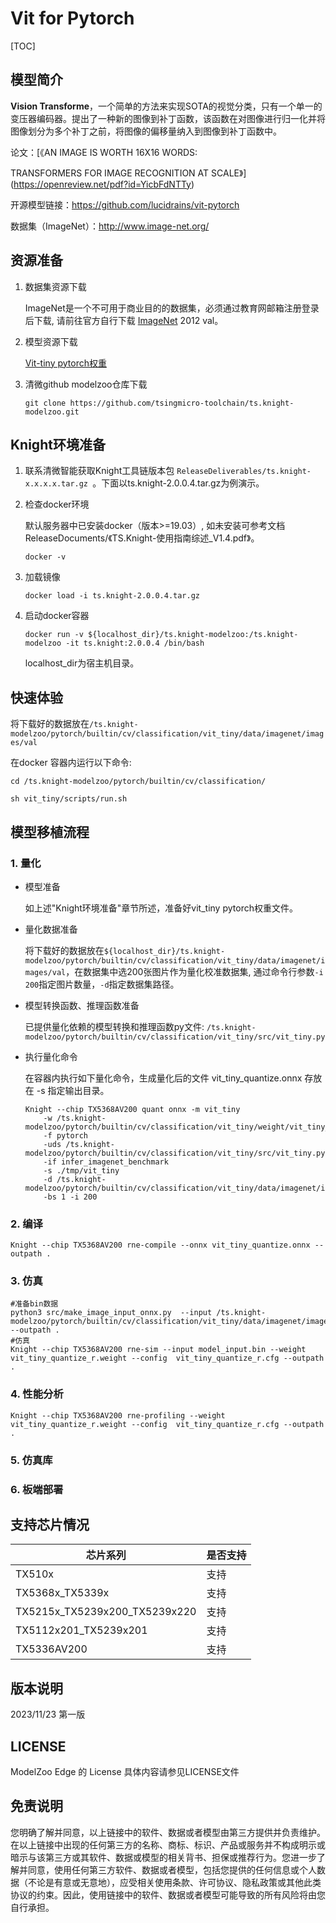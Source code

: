 # Vit for Pytorch

<!--命名规则 {model_name}-{dataset}-{framework}-->

[TOC]

## 模型简介

**Vision Transforme**，一个简单的方法来实现SOTA的视觉分类，只有一个单一的变压器编码器。提出了一种新的图像到补丁函数，该函数在对图像进行归一化并将图像划分为多个补丁之前，将图像的偏移量纳入到图像到补丁函数中。

<!--可选-->论文：[《AN IMAGE IS WORTH 16X16 WORDS:
 TRANSFORMERS FOR IMAGE RECOGNITION AT SCALE》](https://openreview.net/pdf?id=YicbFdNTTy)

开源模型链接：https://github.com/lucidrains/vit-pytorch

数据集（ImageNet）：http://www.image-net.org/

## 资源准备

1. 数据集资源下载

	ImageNet是一个不可用于商业目的的数据集，必须通过教育网邮箱注册登录后下载, 请前往官方自行下载 [ImageNet](http://image-net.org/) 2012 val。

2. 模型资源下载

	[Vit-tiny pytorch权重](https://www.dropbox.com/s/rtdzmmnod5vzc3o/vit_tiny_patch16_224.pth?dl=1)

3. 清微github modelzoo仓库下载

	```git clone https://github.com/tsingmicro-toolchain/ts.knight-modelzoo.git```

## Knight环境准备

1. 联系清微智能获取Knight工具链版本包 ```ReleaseDeliverables/ts.knight-x.x.x.x.tar.gz ```。下面以ts.knight-2.0.0.4.tar.gz为例演示。

2. 检查docker环境

	​默认服务器中已安装docker（版本>=19.03）, 如未安装可参考文档ReleaseDocuments/《TS.Knight-使用指南综述_V1.4.pdf》。
	
	```
	docker -v   
	```

3. 加载镜像
	
	```
	docker load -i ts.knight-2.0.0.4.tar.gz
	```

4. 启动docker容器

	```
	docker run -v ${localhost_dir}/ts.knight-modelzoo:/ts.knight-modelzoo -it ts.knight:2.0.0.4 /bin/bash
	```
	
	localhost_dir为宿主机目录。

## 快速体验
将下载好的数据放在`/ts.knight-modelzoo/pytorch/builtin/cv/classification/vit_tiny/data/imagenet/images/val`

在docker 容器内运行以下命令:

```
cd /ts.knight-modelzoo/pytorch/builtin/cv/classification/
```

```
sh vit_tiny/scripts/run.sh
```

## 模型移植流程

### 1. 量化

-   模型准备
	
	如上述"Knight环境准备"章节所述，准备好vit_tiny pytorch权重文件。
	

-   量化数据准备

    将下载好的数据放在`${localhost_dir}/ts.knight-modelzoo/pytorch/builtin/cv/classification/vit_tiny/data/imagenet/images/val`，在数据集中选200张图片作为量化校准数据集, 通过命令行参数```-i 200```指定图片数量，```-d```指定数据集路径。

-   模型转换函数、推理函数准备
	
	已提供量化依赖的模型转换和推理函数py文件: ```/ts.knight-modelzoo/pytorch/builtin/cv/classification/vit_tiny/src/vit_tiny.py```

-   执行量化命令

	在容器内执行如下量化命令，生成量化后的文件 vit_tiny_quantize.onnx 存放在 -s 指定输出目录。

    	Knight --chip TX5368AV200 quant onnx -m vit_tiny
    		-w /ts.knight-modelzoo/pytorch/builtin/cv/classification/vit_tiny/weight/vit_tiny_patch16_224.pth 
    		-f pytorch 
    		-uds /ts.knight-modelzoo/pytorch/builtin/cv/classification/vit_tiny/src/vit_tiny.py 
    		-if infer_imagenet_benchmark 
			-s ./tmp/vit_tiny 
    		-d /ts.knight-modelzoo/pytorch/builtin/cv/classification/vit_tiny/data/imagenet/images/val 
    		-bs 1 -i 200


### 2. 编译


    Knight --chip TX5368AV200 rne-compile --onnx vit_tiny_quantize.onnx --outpath .


### 3. 仿真

    #准备bin数据
    python3 src/make_image_input_onnx.py  --input /ts.knight-modelzoo/pytorch/builtin/cv/classification/vit_tiny/data/imagenet/images/val/n07749582 --outpath .
    #仿真
    Knight --chip TX5368AV200 rne-sim --input model_input.bin --weight vit_tiny_quantize_r.weight --config  vit_tiny_quantize_r.cfg --outpath .

### 4. 性能分析

```
Knight --chip TX5368AV200 rne-profiling --weight vit_tiny_quantize_r.weight --config  vit_tiny_quantize_r.cfg --outpath .
```

### 5. 仿真库

### 6. 板端部署



## 支持芯片情况

| 芯片系列                                          | 是否支持 |
| ------------------------------------------------ | ------- |
| TX510x                                           | 支持     |
| TX5368x_TX5339x                                  | 支持     |
| TX5215x_TX5239x200_TX5239x220 | 支持     |
| TX5112x201_TX5239x201                            | 支持     |
| TX5336AV200                                      | 支持     |



## 版本说明

2023/11/23  第一版



## LICENSE

ModelZoo Edge 的 License 具体内容请参见LICENSE文件

## 免责说明

您明确了解并同意，以上链接中的软件、数据或者模型由第三方提供并负责维护。在以上链接中出现的任何第三方的名称、商标、标识、产品或服务并不构成明示或暗示与该第三方或其软件、数据或模型的相关背书、担保或推荐行为。您进一步了解并同意，使用任何第三方软件、数据或者模型，包括您提供的任何信息或个人数据（不论是有意或无意地），应受相关使用条款、许可协议、隐私政策或其他此类协议的约束。因此，使用链接中的软件、数据或者模型可能导致的所有风险将由您自行承担。



